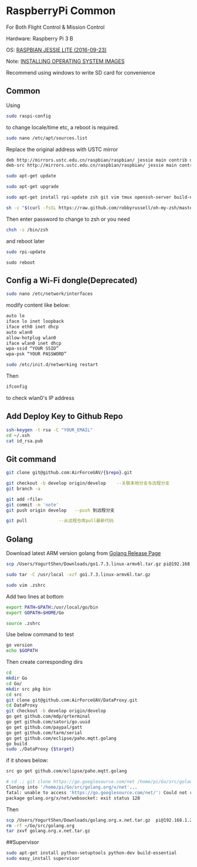 # RaspberryPi Common
For Both Flight Control & Mission Control

Hardware: Raspberry Pi 3 B

OS: [RASPBIAN JESSIE LITE (2016-09-23)](https://www.raspberrypi.org/downloads/raspbian/)

Note: [INSTALLING OPERATING SYSTEM IMAGES](https://www.raspberrypi.org/documentation/installation/installing-images/README.md)

Recommend using windows to write SD card for convenience

## Common

Using

```bash
sudo raspi-config
```

to change locale/time etc, a reboot is required.

```bash
sudo nano /etc/apt/sources.list
```

Replace the original address with USTC mirror

```bash
deb http://mirrors.ustc.edu.cn/raspbian/raspbian/ jessie main contrib non-free rpi
deb-src http://mirrors.ustc.edu.cn/raspbian/raspbian/ jessie main contrib non-free rpi
```

```bash
sudo apt-get update
```

```bash
sudo apt-get upgrade
```

```bash
sudo apt-get install rpi-update zsh git vim tmux openssh-server build-essential gstreamer1.0 gstreamer1.0-libav
```

```bash
sh -c "$(curl -fsSL https://raw.github.com/robbyrussell/oh-my-zsh/master/tools/install.sh)"
```

Then enter password to change to zsh or you need

```bash
chsh -s /bin/zsh
``` 

and reboot later

```bash
sudo rpi-update
```

```
sudo reboot
```

## Config a Wi-Fi dongle(Deprecated)

```bash
sudo nano /etc/network/interfaces
```

modify content like below:

```bash
auto lo
iface lo inet loopback
iface eth0 inet dhcp
auto wlan0
allow-hotplug wlan0
iface wlan0 inet dhcp
wpa-ssid “YOUR SSID”
wpa-psk “YOUR PASSWORD”
```

```bash
sudo /etc/init.d/networking restart
```

Then

```bash
ifconfig
```

to check wlan0's IP address

## Add Deploy Key to Github Repo

```bash
ssh-keygen -t rsa -C "YOUR_EMAIL"
cd ~/.ssh 
cat id_rsa.pub
```

## Git command
```bash
git clone git@github.com:AirForceUAV/{$repo}.git

git checkout -b develop origin/develop    --关联本地分支与远程分支
git branch -a    

git add <file>
git commit -m 'note'
git push origin develop   --push 到远程分支

git pull            --从远程仓库pull最新代码

```

## Golang
Download latest ARM version golang from 
[Golang Release Page](https://golang.org/dl/)

```bash
scp /Users/YogurtShen/Downloads/go1.7.3.linux-armv6l.tar.gz pi@192.168.1.20:~

sudo tar -C /usr/local -xzf go1.7.3.linux-armv6l.tar.gz

sudo vim .zshrc
```

Add two lines at bottom

```bash
export PATH=$PATH:/usr/local/go/bin
export GOPATH=$HOME/Go
```

```bash
source .zshrc
```

Use below command to test

```bash
go version
echo $GOPATH
```

Then create corresponding dirs

```bash
cd
mkdir Go
cd Go/
mkdir src pkg bin
cd src
git clone git@github.com:AirForceUAV/DataProxy.git
cd DataProxy
git checkout -b develop origin/develop
go get github.com/mdp/qrterminal
go get github.com/satori/go.uuid
go get github.com/paypal/gatt
go get github.com/tarm/serial
go get github.com/eclipse/paho.mqtt.golang
go build
sudo ./DataProxy {$target}
```

if it shows below: 

```bash
src go get github.com/eclipse/paho.mqtt.golang

# cd .; git clone https://go.googlesource.com/net /home/pi/Go/src/golang.org/x/net
Cloning into '/home/pi/Go/src/golang.org/x/net'...
fatal: unable to access 'https://go.googlesource.com/net/': Could not resolve host: go.googlesource.com
package golang.org/x/net/websocket: exit status 128
```

Then

```bash
scp /Users/YogurtShen/Downloads/golang.org.x.net.tar.gz  pi@192.168.1.20:~/Go/src
rm -rf ~/Go/src/golang.org
tar zxvf golang.org.x.net.tar.gz
```

##Supervisor

```bash
sudo apt-get install python-setuptools python-dev build-essential
sudo easy_install supervisor
```
